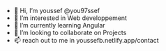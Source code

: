 - 👋 Hi, I’m youssef @you97ssef
- 👀 I’m interested in Web developpement
- 🌱 I’m currently learning Angular
- 💞️ I’m looking to collaborate on Projects
- 📫 reach out to me in youssefb.netlify.app/contact

<!---
you97ssef/you97ssef is a ✨ special ✨ repository because its `README.md` (this file) appears on your GitHub profile.
You can click the Preview link to take a look at your changes.
--->
